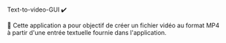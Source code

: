 Text-to-video-GUI ✔️

🎥 Cette application a pour objectif de créer un fichier vidéo au format MP4 à partir d'une entrée textuelle fournie dans l'application.
